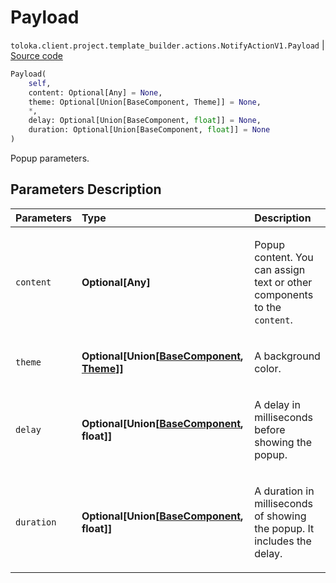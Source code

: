 # Payload
`toloka.client.project.template_builder.actions.NotifyActionV1.Payload` | [Source code](https://github.com/Toloka/toloka-kit/blob/v1.2.2/src/client/project/template_builder/actions.py#L54)

```python
Payload(
    self,
    content: Optional[Any] = None,
    theme: Optional[Union[BaseComponent, Theme]] = None,
    *,
    delay: Optional[Union[BaseComponent, float]] = None,
    duration: Optional[Union[BaseComponent, float]] = None
)
```

Popup parameters.

## Parameters Description

| Parameters | Type | Description |
| :----------| :----| :-----------|
`content`|**Optional\[Any\]**|<p>Popup content. You can assign text or other components to the `content`.</p>
`theme`|**Optional\[Union\[[BaseComponent](toloka.client.project.template_builder.base.BaseComponent.md), [Theme](toloka.client.project.template_builder.actions.NotifyActionV1.Payload.Theme.md)\]\]**|<p>A background color.</p>
`delay`|**Optional\[Union\[[BaseComponent](toloka.client.project.template_builder.base.BaseComponent.md), float\]\]**|<p>A delay in milliseconds before showing the popup.</p>
`duration`|**Optional\[Union\[[BaseComponent](toloka.client.project.template_builder.base.BaseComponent.md), float\]\]**|<p>A duration in milliseconds of showing the popup. It includes the delay.</p>
